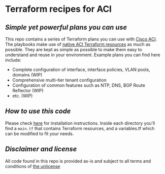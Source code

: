 # Terraform recipes for ACI
## _Simple yet powerful plans you can use_

This repo contains a series of Terraform plans you can use with [Cisco ACI](https://www.cisco.com/c/en/us/solutions/data-center-virtualization/application-centric-infrastructure/index.html).
The playbooks make use of [native ACI Terraform resources](https://registry.terraform.io/providers/CiscoDevNet/aci/latest/docs) as much as possible.
They are kept as simple as possible to make them easy to understand and reuse in your environment.
Example plans you can find here include:

- Complete configuration of interface, interface policies, VLAN pools, domains (WIP)
- Comprehensive multi-tier tenant configuration
- Configuration of common features such as NTP, DNS, BGP Route Reflector (WIP)
- etc. (WIP)

## _How to use this code_

Please check [here](https://learn.hashicorp.com/tutorials/terraform/install-cli) for installation instructions.
Inside each directory you'll find a `main.tf` that contains Terraform resources, and a variables.tf which can be modified to fit your needs.

## _Disclaimer and license_

All code found in this repo is provided as-is and subject to all terms and conditions of [the unlicense](https://unlicense.org/)